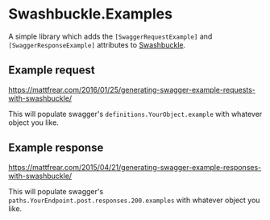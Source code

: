 # Swashbuckle.Examples
A simple library which adds the `[SwaggerRequestExample]` and `[SwaggerResponseExample]` attributes to [Swashbuckle](https://github.com/domaindrivendev/Swashbuckle).

## Example request
https://mattfrear.com/2016/01/25/generating-swagger-example-requests-with-swashbuckle/ 

This will populate swagger's `definitions.YourObject.example` with whatever object you like.

## Example response
https://mattfrear.com/2015/04/21/generating-swagger-example-responses-with-swashbuckle/

This will populate swagger's `paths.YourEndpoint.post.responses.200.examples` with whatever object you like.
